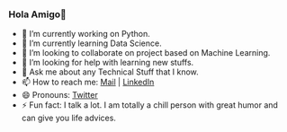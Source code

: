 ### Hola Amigo👋

- 🔭 I’m currently working on Python.
- 🌱 I’m currently learning Data Science.
- 👯 I’m looking to collaborate on project based on Machine Learning.
- 🤔 I’m looking for help with learning new stuffs.
- 💬 Ask me about any Technical Stuff that I know.
- 📫 How to reach me: [Mail](sejalc230@gmail.com) | [LinkedIn](https://www.linkedin.com/in/sejal-choudhary-9a33ab170/)
- 😄 Pronouns: [Twitter](https://twitter.com/SejalChoudhary9)
- ⚡ Fun fact: I talk a lot. I am totally a chill person with great humor and can give you life advices.

